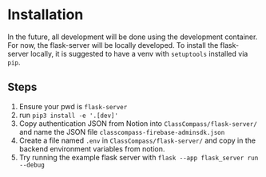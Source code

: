 # Installation

In the future, all development will be done using the development container. For now, the flask-server will be locally
developed. To install the flask-server locally, it is suggested to have a venv with `setuptools` installed via `pip`.

## Steps

1. Ensure your pwd is `flask-server`
2. run `pip3 install -e '.[dev]'`
3. Copy authentication JSON from Notion into `ClassCompass/flask-server/` and name the JSON file
   `classcompass-firebase-adminsdk.json`
4. Create a file named `.env` in `ClassCompass/flask-server/` and copy in the backend environment variables from notion.
5. Try running the example flask server with `flask --app flask_server run --debug`

